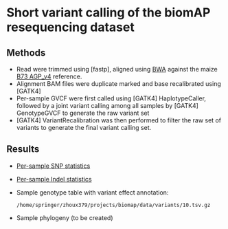 # Short variant calling of the biomAP resequencing dataset

## Methods
* Read were trimmed using [fastp], aligned using [BWA]() against the maize 
  [B73 AGP_v4]() reference.
* Alignment BAM files were duplicate marked and base recalibrated using [GATK4]
* Per-sample GVCF were first called using [GATK4] HaplotypeCaller, followed by 
  a joint variant calling among all samples by [GATK4] GenotypeGVCF to 
  generate the raw variant set
* [GATK4] VariantRecalibration was then performed to filter the raw set of 
  variants to generate the final variant calling set.

## Results
* [Per-sample SNP statistics](../data/variants/06.stat.snp.txt)
* [Per-sample Indel statistics](../data/variants/06.stat.indel.txt)
* Sample genotype table with variant effect annotation:

    `/home/springer/zhoux379/projects/biomap/data/variants/10.tsv.gz`

* Sample phylogeny (to be created)
